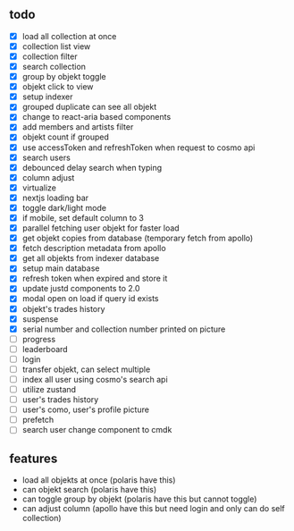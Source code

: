 ## todo

- [x] load all collection at once
- [x] collection list view
- [x] collection filter
- [x] search collection
- [x] group by objekt toggle
- [x] objekt click to view
- [x] setup indexer
- [x] grouped duplicate can see all objekt
- [x] change to react-aria based components
- [x] add members and artists filter
- [x] objekt count if grouped
- [x] use accessToken and refreshToken when request to cosmo api
- [x] search users
- [x] debounced delay search when typing
- [x] column adjust
- [x] virtualize
- [x] nextjs loading bar
- [x] toggle dark/light mode
- [x] if mobile, set default column to 3
- [x] parallel fetching user objekt for faster load
- [x] get objekt copies from database (temporary fetch from apollo)
- [x] fetch description metadata from apollo
- [x] get all objekts from indexer database
- [x] setup main database
- [x] refresh token when expired and store it
- [x] update justd components to 2.0
- [x] modal open on load if query id exists
- [x] objekt's trades history
- [x] suspense
- [x] serial number and collection number printed on picture
- [ ] progress
- [ ] leaderboard
- [ ] login
- [ ] transfer objekt, can select multiple
- [ ] index all user using cosmo's search api
- [ ] utilize zustand
- [ ] user's trades history
- [ ] user's como, user's profile picture
- [ ] prefetch
- [ ] search user change component to cmdk

## features

- load all objekts at once (polaris have this)
- can objekt search (polaris have this)
- can toggle group by objekt (polaris have this but cannot toggle)
- can adjust column (apollo have this but need login and only can do self collection)
